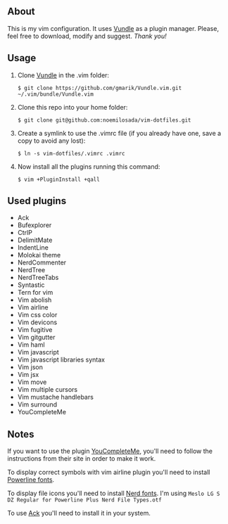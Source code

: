 ## About
This is my vim configuration. It uses [Vundle] as a plugin manager.
Please, feel free to download, modify and suggest.
*Thank you!*

## Usage
1. Clone [Vundle] in the .vim folder:

    `$ git clone https://github.com/gmarik/Vundle.vim.git ~/.vim/bundle/Vundle.vim`

2. Clone this repo into your home folder:

    `$ git clone git@github.com:noemilosada/vim-dotfiles.git`

3. Create a symlink to use the .vimrc file (if you already have one, save a copy to avoid any lost):

    `$ ln -s vim-dotfiles/.vimrc .vimrc`

4. Now install all the plugins running this command:

    `$ vim +PluginInstall +qall`

## Used plugins
* Ack
* Bufexplorer
* CtrlP
* DelimitMate
* IndentLine
* Molokai theme
* NerdCommenter
* NerdTree
* NerdTreeTabs
* Syntastic
* Tern for vim
* Vim abolish
* Vim airline
* Vim css color
* Vim devicons
* Vim fugitive
* Vim gitgutter
* Vim haml
* Vim javascript
* Vim javascript libraries syntax
* Vim json
* Vim jsx
* Vim move
* Vim multiple cursors
* Vim mustache handlebars
* Vim surround
* YouCompleteMe

## Notes
If you want to use the plugin [YouCompleteMe], you'll need to follow the instructions from their site in order to make it work.

To display correct symbols with vim airline plugin you'll need to install [Powerline fonts].

To display file icons you'll need to install [Nerd fonts]. I'm using `Meslo LG S DZ Regular for Powerline Plus Nerd File Types.otf`

To use [Ack] you'll need to install it in your system.

[Vundle]:http://github.com/gmarik/vundle
[YouCompleteMe]:http://github.com/Valloric/YouCompleteMe
[Powerline fonts]:https://github.com/powerline/fonts
[Nerd fonts]:https://github.com/ryanoasis/nerd-fonts
[Ack]:http://beyondgrep.com/install/
